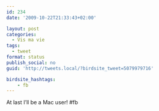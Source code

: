 ```yaml
---
id: 234
date: '2009-10-22T21:33:43+02:00'

layout: post
categories:
  - Vis ma vie
tags:
  - tweet
format: status
publish_social: no
guid: 'http://tweets.local/?birdsite_tweet=5079979716'

birdsite_hashtags:
    - fb
---
```


At last I’ll be a Mac user! #fb